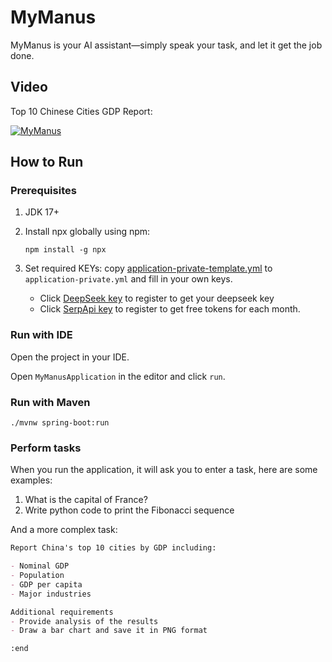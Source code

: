 # MyManus

MyManus is your AI assistant—simply speak your task, and let it get the job done.

## Video

Top 10 Chinese Cities GDP Report:

[![MyManus](https://img.youtube.com/vi/G3EZpnW1tdM/0.jpg)](https://youtu.be/G3EZpnW1tdM)

## How to Run

### Prerequisites

1. JDK 17+
2. Install npx globally using npm:
   ```shell
   npm install -g npx
   ```
3. Set required KEYs: copy [application-private-template.yml](src/main/resources/application-private-template.yml) 
   to `application-private.yml` and fill in your own keys.

   * Click <a href="https://platform.deepseek.com/api_keys" target="_blank">DeepSeek key</a>
      to register to get your deepseek key
   * Click <a href="https://serpapi.com/users/sign_in" target="_blank">SerpApi key</a> to register to get free
      tokens for each month.

### Run with IDE

Open the project in your IDE.

Open `MyManusApplication` in the editor and click `run`.

### Run with Maven

```shell
./mvnw spring-boot:run
```

### Perform tasks

When you run the application, it will ask you to enter a task, here are some examples:

1. What is the capital of France?
2. Write python code to print the Fibonacci sequence

And a more complex task:

```markdown
Report China's top 10 cities by GDP including:

- Nominal GDP
- Population
- GDP per capita
- Major industries

Additional requirements
- Provide analysis of the results
- Draw a bar chart and save it in PNG format

:end

```
